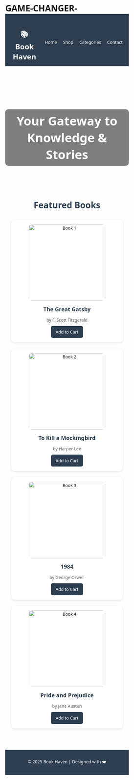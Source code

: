 # GAME-CHANGER-
<!DOCTYPE html>
<html lang="en">
<head>
  <meta charset="UTF-8">
  <meta name="viewport" content="width=device-width, initial-scale=1.0">
  <title>Book Haven - Online Store</title>
  <style>
    /* Reset */
    * {
      margin: 0;
      padding: 0;
      box-sizing: border-box;
      font-family: 'Segoe UI', Tahoma, Geneva, Verdana, sans-serif;
    }

    body {
      background: #f8f9fa;
      color: #333;
      line-height: 1.6;
    }

    /* Header */
    header {
      background: #2c3e50;
      color: #fff;
      padding: 15px 20px;
      display: flex;
      justify-content: space-between;
      align-items: center;
    }

    header h1 {
      font-size: 24px;
    }

    nav ul {
      list-style: none;
      display: flex;
      gap: 20px;
    }

    nav a {
      color: #fff;
      text-decoration: none;
      font-weight: 500;
    }

    nav a:hover {
      text-decoration: underline;
    }

    /* Hero Section */
    .hero {
      background: url('https://images.unsplash.com/photo-1512820790803-83ca734da794?w=1200') no-repeat center/cover;
      height: 300px;
      display: flex;
      justify-content: center;
      align-items: center;
      color: white;
      text-align: center;
    }

    .hero h2 {
      font-size: 40px;
      background: rgba(0, 0, 0, 0.5);
      padding: 10px 20px;
      border-radius: 10px;
    }

    /* Books Section */
    .books {
      padding: 40px 20px;
    }

    .books h2 {
      text-align: center;
      margin-bottom: 30px;
      font-size: 28px;
      color: #2c3e50;
    }

    .book-grid {
      display: grid;
      grid-template-columns: repeat(auto-fit, minmax(200px, 1fr));
      gap: 20px;
    }

    .book {
      background: #fff;
      border-radius: 10px;
      box-shadow: 0 2px 6px rgba(0,0,0,0.1);
      padding: 15px;
      text-align: center;
      transition: transform 0.3s ease;
    }

    .book:hover {
      transform: translateY(-5px);
    }

    .book img {
      max-width: 100%;
      height: 250px;
      object-fit: cover;
      border-radius: 10px;
    }

    .book h3 {
      margin: 15px 0 10px;
      font-size: 18px;
      color: #2c3e50;
    }

    .book p {
      font-size: 14px;
      color: #666;
      margin-bottom: 10px;
    }

    .book button {
      background: #2c3e50;
      color: white;
      border: none;
      padding: 10px 15px;
      border-radius: 5px;
      cursor: pointer;
      font-size: 14px;
    }

    .book button:hover {
      background: #1a252f;
    }

    /* Footer */
    footer {
      background: #2c3e50;
      color: white;
      text-align: center;
      padding: 15px;
      margin-top: 30px;
    }
  </style>
</head>
<body>

  <!-- Header -->
  <header>
    <h1>📚 Book Haven</h1>
    <nav>
      <ul>
        <li><a href="#">Home</a></li>
        <li><a href="#">Shop</a></li>
        <li><a href="#">Categories</a></li>
        <li><a href="#">Contact</a></li>
      </ul>
    </nav>
  </header>

  <!-- Hero -->
  <section class="hero">
    <h2>Your Gateway to Knowledge & Stories</h2>
  </section>

  <!-- Books -->
  <section class="books">
    <h2>Featured Books</h2>
    <div class="book-grid">
      <div class="book">
        <img src="https://covers.openlibrary.org/b/id/8226196-L.jpg" alt="Book 1">
        <h3>The Great Gatsby</h3>
        <p>by F. Scott Fitzgerald</p>
        <button>Add to Cart</button>
      </div>
      <div class="book">
        <img src="https://covers.openlibrary.org/b/id/10523327-L.jpg" alt="Book 2">
        <h3>To Kill a Mockingbird</h3>
        <p>by Harper Lee</p>
        <button>Add to Cart</button>
      </div>
      <div class="book">
        <img src="https://covers.openlibrary.org/b/id/9872470-L.jpg" alt="Book 3">
        <h3>1984</h3>
        <p>by George Orwell</p>
        <button>Add to Cart</button>
      </div>
      <div class="book">
        <img src="https://covers.openlibrary.org/b/id/9255893-L.jpg" alt="Book 4">
        <h3>Pride and Prejudice</h3>
        <p>by Jane Austen</p>
        <button>Add to Cart</button>
      </div>
    </div>
  </section>

  <!-- Footer -->
  <footer>
    <p>&copy; 2025 Book Haven | Designed with ❤️</p>
  </footer>

</body>
</html>
